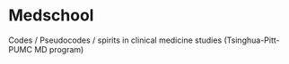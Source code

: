 # Medschool
Codes / Pseudocodes / spirits in clinical medicine studies (Tsinghua-Pitt-PUMC MD program)
